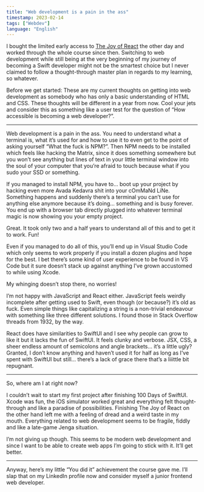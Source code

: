 ```yaml
---
title: "Web development is a pain in the ass"
timestamp: 2023-02-14
tags: ["Webdev"]
language: "English"
---
```


I bought the limited early access to [The Joy of React](https://www.joyofreact.com/) the other day and worked through the whole course since then. Switching to web development while still being at the very beginning of my journey of becoming a Swift developer might not be the smartest choice but I never claimed to follow a thought-through master plan in regards to my learning, so whatever.

Before we get started: These are my current thoughts on getting into web development as somebody who has only a basic understanding of HTML and CSS. These thoughts will be different in a year from now. Cool your jets and consider this as something like a user test for the question of “How accessible is becoming a web developer?”.

---

Web development is a pain in the ass. You need to understand what a terminal is, what it’s used for and how to use it to even get to the point of asking yourself “What the fuck is NPM?”. Then NPM needs to be installed which feels like hacking the Matrix, since it does something somewhere but you won’t see anything but lines of text in your little terminal window into the soul of your computer that you’re afraid to touch because what if you sudo your SSD or something.

If you managed to install NPM, you have to… boot up your project by hacking even more Avada Kedavra shit into your cOmMaNd LiNe. Something happens and suddenly there’s a terminal you can’t use for anything else anymore because it’s doing… something and is busy forever. You end up with a browser tab directly plugged into whatever terminal magic is now showing you your empty project.

Great. It took only two and a half years to understand all of this and to get it to work. Fun!

Even if you managed to do all of this, you’ll end up in Visual Studio Code which only seems to work properly if you install a dozen plugins and hope for the best. I bet there’s some kind of user experience to be found in VS Code but it sure doesn’t stack up against anything I’ve grown accustomed to while using Xcode.

My whinging doesn’t stop there, no worries!

I’m not happy with JavaScript and React either. JavaScript feels weirdly incomplete after getting used to Swift, even though (or because?) it’s old as fuck. Even simple things like capitalizing a string is a non-trivial endeavour with something like three different solutions. I found those in Stack Overflow threads from 1932, by the way.

React does have similarities to SwiftUI and I see why people can grow to like it but it lacks the fun of SwiftUI. It feels clunky and verbose. JSX, CSS, a sheer endless amount of semicolons and angle brackets… it’s a little ugly? Granted, I don’t know anything and haven’t used it for half as long as I’ve spent with SwiftUI but still… there’s a lack of grace there that’s a liiittle bit repugnant.

---

So, where am I at right now?

I couldn’t wait to start my first project after finishing 100 Days of SwiftUI. Xcode was fun, the iOS simulator worked great and everything felt thought-through and like a paradise of possibilities. Finishing The Joy of React on the other hand left me with a feeling of dread and a weird taste in my mouth. Everything related to web development seems to be fragile, fiddly and like a late-game Jenga situation.

I’m not giving up though. This seems to be modern web development and since I want to be able to create web apps I’m going to stick with it. It’ll get better.

---

Anyway, here’s my little “You did it” achievement the course gave me. I’ll slap that on my LinkedIn profile now and consider myself a junior frontend web developer.

